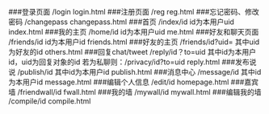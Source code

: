 ﻿###登录页面
	/login
	login.html
###注册页面
	/reg
	reg.html
###忘记密码、修改密码
	/changepass
	changepass.html
###首页
	/index/id
	id为本用户uid
	index.html
###我的主页
	/home/id
	id为本用户uid
	me.html
###好友和聊天页面
	/friends/id
	id为本用户id
	friends.html
###好友的主页
	/friends/id?uid=
	其中uid为好友的id
	others.html
###回复chat/tweet
	/reply/id？to=uid
	其中id为本用户id，uid为回复对象的id
	若为私聊则：/privacy/id?to=uid
	reply.html
###发布说说
	/publish/id
	其中id为本用户id
	publish.html
###消息中心
	/message/id
	其中id为本用户id
	message.html
###编辑个人信息
	/edit/id
	homepage.html
###嘉宾墙
	/friendwall/id
	fwall.html
###我的墙
	/mywall/id
	mywall.html
###编辑我的墙
	/compile/id
	compile.html